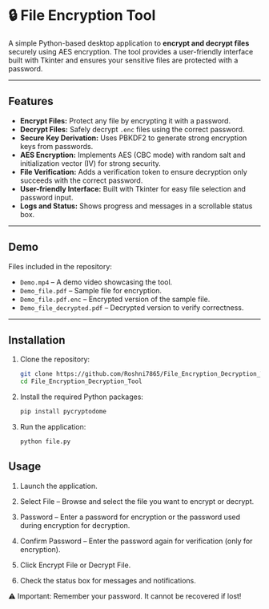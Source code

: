 # 🔒 File Encryption Tool

A simple Python-based desktop application to **encrypt and decrypt files** securely using AES encryption. The tool provides a user-friendly interface built with Tkinter and ensures your sensitive files are protected with a password.

---

## Features

- **Encrypt Files:** Protect any file by encrypting it with a password.
- **Decrypt Files:** Safely decrypt `.enc` files using the correct password.
- **Secure Key Derivation:** Uses PBKDF2 to generate strong encryption keys from passwords.
- **AES Encryption:** Implements AES (CBC mode) with random salt and initialization vector (IV) for strong security.
- **File Verification:** Adds a verification token to ensure decryption only succeeds with the correct password.
- **User-friendly Interface:** Built with Tkinter for easy file selection and password input.
- **Logs and Status:** Shows progress and messages in a scrollable status box.

---

## Demo

Files included in the repository:

- `Demo.mp4` – A demo video showcasing the tool.
- `Demo_file.pdf` – Sample file for encryption.
- `Demo_file.pdf.enc` – Encrypted version of the sample file.
- `Demo_file_decrypted.pdf` – Decrypted version to verify correctness.

---

## Installation

1. Clone the repository:

   ```bash
   git clone https://github.com/Roshni7865/File_Encryption_Decryption_Tool.git
   cd File_Encryption_Decryption_Tool
   ```

2. Install the required Python packages:

   ```bash
   pip install pycryptodome
   ```

3. Run the application:

   ```bash
   python file.py
   ```

## Usage

1. Launch the application.

2. Select File – Browse and select the file you want to encrypt or decrypt.

3. Password – Enter a password for encryption or the password used during encryption for decryption.

4. Confirm Password – Enter the password again for verification (only for encryption).

5. Click Encrypt File or Decrypt File.

6. Check the status box for messages and notifications.

⚠️ Important: Remember your password. It cannot be recovered if lost!
